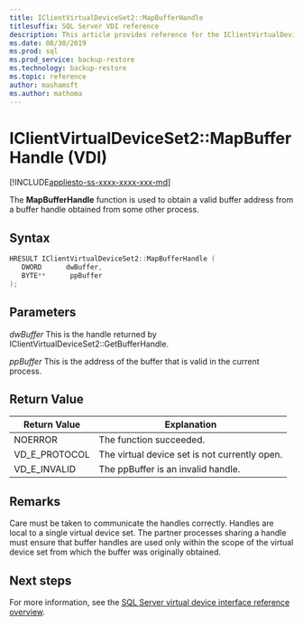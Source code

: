 ```yaml
---
title: IClientVirtualDeviceSet2::MapBufferHandle
titlesuffix: SQL Server VDI reference
description: This article provides reference for the IClientVirtualDeviceSet2::MapBufferHandle command.
ms.date: 08/30/2019
ms.prod: sql
ms.prod_service: backup-restore
ms.technology: backup-restore
ms.topic: reference
author: mashamsft
ms.author: mathoma
---
```


# IClientVirtualDeviceSet2::MapBufferHandle (VDI)

[!INCLUDE[appliesto-ss-xxxx-xxxx-xxx-md](../../../includes/appliesto-ss-xxxx-xxxx-xxx-md.md)]

The **MapBufferHandle** function is used to obtain a valid buffer address from a buffer handle obtained from some other process.

## Syntax

```c
HRESULT IClientVirtualDeviceSet2::MapBufferHandle (
   DWORD      dwBuffer,
   BYTE**      ppBuffer
);
```

## Parameters

*dwBuffer*
This is the handle returned by IClientVirtualDeviceSet2::GetBufferHandle.

*ppBuffer*
This is the address of the buffer that is valid in the current process.

## Return Value

|Return Value | Explanation |
|---|---|
| NOERROR | The function succeeded. |
| VD_E_PROTOCOL | The virtual device set is not currently open. |
| VD_E_INVALID | The ppBuffer is an invalid handle. |

## Remarks

Care must be taken to communicate the handles correctly. Handles are local to a single virtual device set. The partner processes sharing a handle must ensure that buffer handles are used only within the scope of the virtual device set from which the buffer was originally obtained.

## Next steps

For more information, see the [SQL Server virtual device interface reference overview](reference-virtual-device-interface.md).